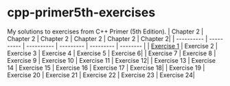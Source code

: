 # cpp-primer5th-exercises
My solutions to exercises from C++ Primer (5th Edition).
| Chapter 2   | Chapter 2  | Chapter 2   | Chapter 2 | Chapter 2 | Chapter 2| 
| ----------  | ---------- | ----------  | --------- | --------- | -------- |
| [Exercise 1](chapter2/exercise001) | Exercise 2 | Exercise 3  | Exercise 4 | Exercise 5 | Exercise 6|
| Exercise 7  | Exercise 8 | Exercise 9  | Exercise 10 | Exercise 11 | Exercise 12|
| Exercise 13  | Exercise 14 | Exercise 15  | Exercise 16 | Exercise 17 | Exercise 18|
| Exercise 19  | Exercise 20 | Exercise 21  | Exercise 22 | Exercise 23 | Exercise 24|
